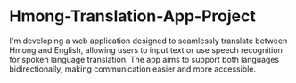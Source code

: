 # Hmong-Translation-App-Project
I'm developing a web application designed to seamlessly translate between Hmong and English, allowing users to input text or use speech recognition for spoken language translation. The app aims to support both languages bidirectionally, making communication easier and more accessible.
